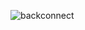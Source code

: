 ![backconnect](https://github.com/yuankong666/Ultimate-RAT-Collection/assets/128066597/f3645a8c-827c-450a-af44-cb8a2de4320b)
